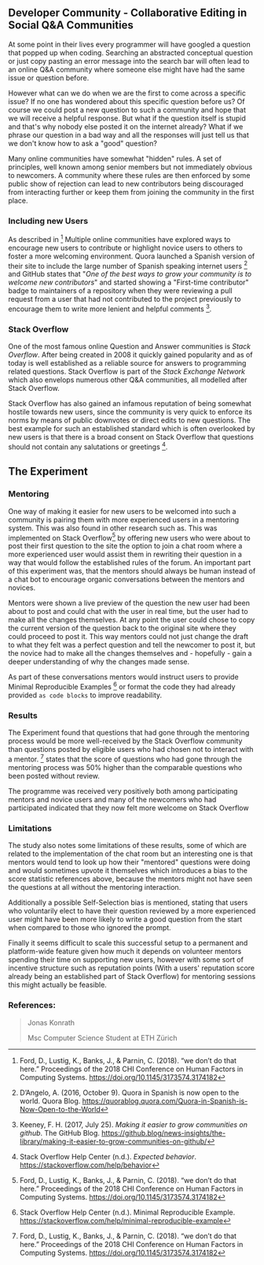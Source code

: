 ## Developer Community - Collaborative Editing in Social Q&A Communities

At some point in their lives every programmer will have googled a question that popped up when coding. Searching an abstracted conceptual question or just copy pasting an error message into the search bar will often lead to an online Q&A community where someone else might have had the same issue or question before.

However what can we do when we are the first to come across a specific issue? If no one has wondered about this specific question before us? Of course we could post a new question to such a community and hope that we will receive a helpful response. But what if the question itself is stupid and that's why nobody else posted it on the internet already? What if we phrase our question in a bad way and all the responses will just tell us that we don't know how to ask a "good" question?

Many online communities have somewhat "hidden" rules. A set of principles, well known among senior members but not immediately obvious to newcomers. A community where these rules are then enforced by some public show of rejection can lead to new contributors being discouraged from interacting further or keep them from joining the community in the first place.

### Including new Users

As described in [^2] Multiple online communities have explored ways to encourage new users to contribute or highlight novice users to others to foster a more welcoming environment. Quora launched a Spanish version of their site to include the large number of Spanish speaking internet users [^5] and GitHub states that  "*One of the best ways to grow your community is to welcome new contributors*" and started showing a "First-time contributor" badge to maintainers of a repository when they were reviewing a pull request from a user that had not contributed to the project previously to encourage them to write more lenient and helpful comments [^3].

### Stack Overflow

One of the most famous online Question and Answer communities is *Stack Overflow*. After being created in 2008 it quickly gained popularity and as of today is well established as a reliable source for answers to programming related questions.
Stack Overflow is part of the *Stack Exchange Network* which also envelops numerous other Q&A communities, all modelled after Stack Overflow.

Stack Overflow has also gained an infamous reputation of being somewhat hostile towards new users, since the community is very quick to enforce its norms by means of public downvotes or direct edits to new questions. The best example for such an established standard which is often overlooked by new users is that there is a broad consent on Stack Overflow that questions should not contain any salutations or greetings [^1]. 

## The Experiment

### Mentoring

One way of making it easier for new users to be welcomed into such a community is pairing them with more experienced users in a mentoring system. This was also found in other research such as. This was implemented on Stack Overflow[^2] by offering new users who were about to post their first question to the site the option to join a chat room where a more experienced user would assist them in rewriting their question in a way that would follow the established rules of the forum. An important part of this experiment was, that the mentors should always be human instead of a chat bot to encourage organic conversations between the mentors and novices.

Mentors were shown a live preview of the question the new user had been about to post and could chat with the user in real time, but the user had to make all the changes themselves. At any point the user could chose to copy the current version of the question back to the original site where they could proceed to post it. This way mentors could not just change the draft to what they felt was a perfect question and tell the newcomer to post it, but the novice had to make all the changes themselves and - hopefully - gain a deeper understanding of why the changes made sense.

As part of these conversations mentors would instruct users to provide Minimal Reproducible Examples [^4] or format the code they had already provided `as code blocks` to improve readability.

### Results

The Experiment found that questions that had gone through the mentoring process would be more well-received by the Stack Overflow community than questions posted by eligible users who had chosen not to interact with a mentor. [^2] states that the score of questions who had gone through the mentoring process was 50% higher than the comparable questions who been posted without review.

The programme was received very positively both among participating mentors and novice users and many of the newcomers who had participated indicated that they now felt more welcome on Stack Overflow



### Limitations

The study also notes some limitations of these results, some of which are related to the implementation of the chat room but an interesting one is that mentors would tend to look up how their "mentored" questions were doing and would sometimes upvote it themselves which introduces a bias to the score statistic references above, because the mentors might not have seen the questions at all without the mentoring interaction.

Additionally a possible Self-Selection bias is mentioned, stating that users who voluntarily elect to have their question reviewed by a more experienced user might have been more likely to write a good question from the start when compared to those who ignored the prompt.

Finally it seems difficult to scale this successful setup to a permanent and platform-wide feature given how much it depends on volunteer mentors spending their time on supporting new users, however with some sort of incentive structure such as reputation points (With a users' reputation score already being an established part of Stack Overflow) for mentoring sessions this might actually be feasible.





### References:

[^1]: Stack Overflow Help Center (n.d.). *Expected behavior*. https://stackoverflow.com/help/behavior
[^2]: Ford, D., Lustig, K., Banks, J., & Parnin, C. (2018). “we don’t do that here.” Proceedings of the 2018 CHI Conference on Human Factors in Computing Systems. https://doi.org/10.1145/3173574.3174182
[^3]: Keeney, F. H. (2017, July 25). *Making it easier to grow communities on github*. The GitHub Blog. https://github.blog/news-insights/the-library/making-it-easier-to-grow-communities-on-github/
[^4]: Stack Overflow Help Center (n.d.). Minimal Reproducible Example. https://stackoverflow.com/help/minimal-reproducible-example
[^5]: D’Angelo, A. (2016, October 9). Quora in Spanish is now open to the world. Quora Blog. https://quorablog.quora.com/Quora-in-Spanish-is-Now-Open-to-the-World





> Jonas Konrath
>
> Msc Computer Science Student at ETH Zürich



